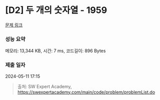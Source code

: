 # [D2] 두 개의 숫자열 - 1959 

[문제 링크](https://swexpertacademy.com/main/code/problem/problemDetail.do?contestProbId=AV5PpoFaAS4DFAUq) 

### 성능 요약

메모리: 13,344 KB, 시간: 7 ms, 코드길이: 896 Bytes

### 제출 일자

2024-05-11 17:15



> 출처: SW Expert Academy, https://swexpertacademy.com/main/code/problem/problemList.do